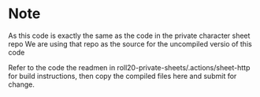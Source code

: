 # Note
As this code is exactly the same as the code in the private character sheet repo
We are using that repo as the source for the uncompiled versio of this code

Refer to the code the readmen in roll20-private-sheets/.actions/sheet-http for build instructions, then copy the compiled files here and submit for change.
